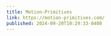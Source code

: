 ```yaml
---
title: Motion-Primitives
link: https://motion-primitives.com/
published: 2024-09-20T10:29:33-0400
---
```

